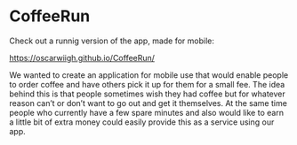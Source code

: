 # CoffeeRun

Check out a runnig version of the app, made for mobile:

https://oscarwiigh.github.io/CoffeeRun/

We wanted to create an application for mobile use that would enable people to order coffee and have others pick it up for them for a small fee. The idea behind this is that people sometimes wish they had coffee but for whatever reason can’t or don’t want to go out and get it themselves. At the same time people who currently have a few spare minutes and also would like to earn a little bit of extra money could easily provide this as a service using our app.


